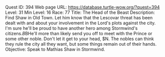 Quest ID: 394
Web page URL: https://database.turtle-wow.org/?quest=394
Level: 31
Min Level: 16
Race: 77
Title: The Head of the Beast
Description: Find Shaw in Old Town. Let him know that the Lescovar threat has been dealt with and about your involvement in the Lord's plots against the city. I'm sure he'll be proud to have another hero among Stormwind's citizens.$B$BHe'll more than likely send you off to meet with the Prince or some other noble. Don't let it get to your head, $N. The nobles can think they rule the city all they want, but some things remain out of their hands.
Objective: Speak to Mathias Shaw in Stormwind.

